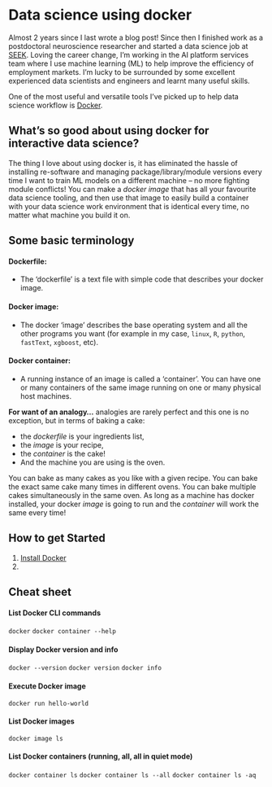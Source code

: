 # Data science using docker

Almost 2 years since I last wrote a blog post! Since then I finished work as a postdoctoral neuroscience researcher and started a data science job at [SEEK][1]. Loving the career change, I’m working in the AI platform services team where I use machine learning (ML) to help improve the efficiency of employment markets. I’m lucky to be surrounded by some excellent experienced data scientists and engineers and learnt many useful skills.

One of the most useful and versatile tools I’ve picked up to help data science workflow is [Docker][2].

## What’s so good about using docker for interactive data science?

The thing I love about using docker is, it has eliminated the hassle of installing re-software and managing package/library/module versions every time I want to train ML models on a different machine – no more fighting module conflicts! You can make a *docker image* that has all your favourite data science tooling, and then use that image to easily build a container with your data science work environment that is identical every time, no matter what machine you build it on.  

## Some basic terminology 

#### Dockerfile: 
* The ‘dockerfile’ is a text file with simple code that describes your docker image. 

#### Docker image:
* The docker ‘image’ describes the base operating system and all the other programs you want  (for example in my case, `linux`, `R`, `python`, `fastText`, `xgboost`, etc). 

#### Docker container: 
* A running instance of an image is called a ‘container’. You can have one or many containers of the same image running on one or many physical host machines. 

**For want of an analogy…** analogies are rarely perfect and this one is no exception, but in terms of baking a cake:

* the *dockerfile* is your ingredients list, 
* the *image* is your recipe, 
* the *container* is the cake! 
* And the machine you are using is the oven. 

You can bake as many cakes as you like with a given recipe. You can bake the exact same cake many times in different ovens. You can bake multiple cakes simultaneously in the same oven. As long as a machine has docker installed, your docker *image* is going to run and the *container* will work the same every time! 

## How to get Started

1.	[Install Docker][3]
2. 



## Cheat sheet

#### List Docker CLI commands
`docker`
`docker container --help`

#### Display Docker version and info
`docker --version`
`docker version`
`docker info`

#### Execute Docker image
`docker run hello-world`

#### List Docker images
`docker image ls`

#### List Docker containers (running, all, all in quiet mode)
`docker container ls`
`docker container ls --all`
`docker container ls -aq`





[1]: https://www.seek.com.au/
[2]: https://www.docker.com/
[3]: https://docs.docker.com/install/ 
